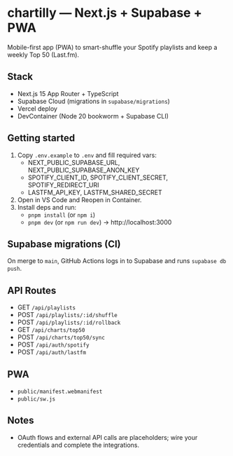 # chartilly — Next.js + Supabase + PWA

Mobile-first app (PWA) to smart-shuffle your Spotify playlists and keep a weekly Top 50 (Last.fm).

## Stack

- Next.js 15 App Router + TypeScript
- Supabase Cloud (migrations in `supabase/migrations`)
- Vercel deploy
- DevContainer (Node 20 bookworm + Supabase CLI)

## Getting started

1. Copy `.env.example` to `.env` and fill required vars:
   - NEXT_PUBLIC_SUPABASE_URL, NEXT_PUBLIC_SUPABASE_ANON_KEY
   - SPOTIFY_CLIENT_ID, SPOTIFY_CLIENT_SECRET, SPOTIFY_REDIRECT_URI
   - LASTFM_API_KEY, LASTFM_SHARED_SECRET
2. Open in VS Code and Reopen in Container.
3. Install deps and run:
   - `pnpm install` (or `npm i`)
   - `pnpm dev` (or `npm run dev`) → http://localhost:3000

## Supabase migrations (CI)

On merge to `main`, GitHub Actions logs in to Supabase and runs `supabase db push`.

## API Routes

- GET `/api/playlists`
- POST `/api/playlists/:id/shuffle`
- POST `/api/playlists/:id/rollback`
- GET `/api/charts/top50`
- POST `/api/charts/top50/sync`
- POST `/api/auth/spotify`
- POST `/api/auth/lastfm`

## PWA

- `public/manifest.webmanifest`
- `public/sw.js`

## Notes

- OAuth flows and external API calls are placeholders; wire your credentials and complete the integrations.

